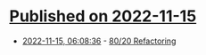 # [Published on 2022-11-15](index.md)

* [2022-11-15, 06:08:36](https://lobste.rs/s/d6vi8m/80_20_refactoring) - [80/20 Refactoring](https://euroquis.nl//kde/2022/11/14/refactor.html)
